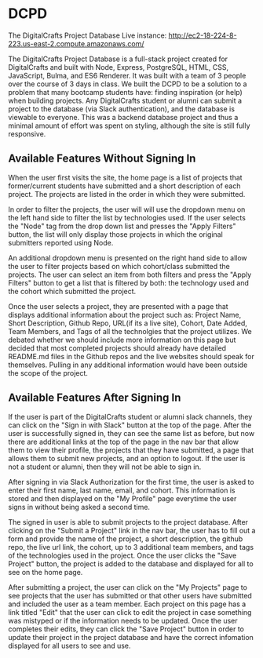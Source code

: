 # DCPD
The DigitalCrafts Project Database 
Live instance: http://ec2-18-224-8-223.us-east-2.compute.amazonaws.com/

The DigitalCrafts Project Database is a full-stack project created for DigitalCrafts and built with Node, Express, PostgreSQL, HTML, CSS, JavaScript, Bulma, and ES6 Renderer. It was built with a team of 3 people over the course of 3 days in class. We built the DCPD to be a solution to a problem that many bootcamp students have: finding inspiration (or help) when building projects. Any DigitalCrafts student or alumni can submit a project to the database (via Slack authentication), and the database is viewable to everyone. This was a backend database project and thus a minimal amount of effort was spent on styling, although the site is still fully responsive.

## Available Features Without Signing In

When the user first visits the site, the home page is a list of projects that former/current students have submitted and a short description of each project. The projects are listed in the order in which they were submitted.  

In order to filter the projects, the user will will use the dropdown menu on the left hand side to filter the list by technologies used.  If the user selects the "Node" tag from the drop down list and presses the "Apply Filters" button, the list will only display those projects in which the original submitters reported using Node. 

An additional dropdown menu is presented on the right hand side to allow the user to filter projects based on which cohort/class submitted the projects.  The user can select an item from both filters and press the "Apply Filters" button to get a list that is filtered by both: the technology used and the cohort which submitted the project. 

Once the user selects a project, they are presented with a page that displays additional information about the project such as: Project Name, Short Description, Github Repo, URL(if its a live site), Cohort, Date Added, Team Members, and Tags of all the technolgies that the project utilizes.  We debated whether we should include more information on this page but decided that most completed projects should already have detailed README.md files in the Github repos and the live websites should speak for themselves. Pulling in any additional information would have been outside the scope of the project.

## Available Features After Signing In

If the user is part of the DigitalCrafts student or alumni slack channels, they can click on the "Sign in with Slack" button at the top of the page. After the user is successfully signed in, they can see the same list as before, but now there are additional links at the top of the page in the nav bar that allow them to view their profile, the projects that they have submitted, a page that allows them to submit new projects, and an option to logout.  If the user is not a student or alumni, then they will not be able to sign in.

After signing in via Slack Authorization for the first time, the user is asked to enter their first name, last name, email, and cohort. This information is stored and then displayed on the "My Profile" page everytime the user signs in without being asked a second time.

The signed in user is able to submit projects to the project database.  After clicking on the "Submit a Project" link in the nav bar, the user has to fill out a form and provide the name of the project, a short description, the github repo, the live url link, the cohort, up to 3 additional team members, and tags of the technologies used in the project. Once the user clicks the "Save Project" button, the project is added to the database and displayed for all to see on the home page.

After submitting a project, the user can click on the "My Projects" page to see projects that the user has submitted or that other users have submitted and included the user as a team member.  Each project on this page has a link titled "Edit" that the user can click to edit the project in case something was mistyped or if the information needs to be updated. Once the user completes their edits, they can click the "Save Project" button in order to update their project in the project database and have the correct infomation displayed for all users to see and use. 
